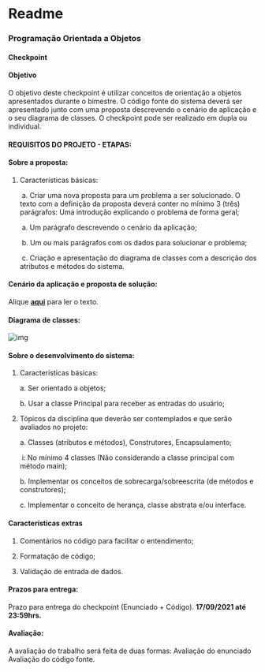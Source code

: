 # Readme

### **Programação Orientada a Objetos**

#### **Checkpoint**

#### **Objetivo**

O objetivo deste checkpoint é utilizar conceitos de orientação a objetos apresentados durante o bimestre. O código fonte do sistema deverá ser apresentado junto com uma proposta descrevendo o cenário de aplicação e o seu diagrama de classes. O checkpoint pode ser realizado em dupla ou individual. 



#### **REQUISITOS DO PROJETO -** **ETAPAS**:



#### **Sobre a proposta:**

1. Características básicas:

   ​	a. Criar uma nova proposta para um problema a ser solucionado. O texto com a definição da proposta deverá conter no 		mínimo 3 (três) parágrafos: Uma introdução explicando o problema de forma geral; 

   ​	a. Um parágrafo descrevendo o cenário da aplicação;

   ​	b. Um ou mais parágrafos com os dados para solucionar o problema;

   ​	c. Criação e apresentação do diagrama de classes com a descrição dos atributos e métodos do sistema.



#### **Cenário da aplicação e proposta de solução:**



Alique **[aqui](https://github.com/FlipeFrontDev/dh-poo-checkpoint1/blob/main/Proposta%20do%20sistema-checkpoint.pdf)** para ler o texto.



#### **Diagrama de classes:**



![img](https://i.imgur.com/rqv9z0K.png)



#### **Sobre o desenvolvimento do sistema:**

1. Características básicas:

   a. Ser orientado a objetos;

   b. Usar a classe Principal para receber as entradas do usuário;

   

2. Tópicos da disciplina que deverão ser contemplados e que serão avaliados no projeto:

   a. Classes (atributos e métodos), Construtores, Encapsulamento;

   ​	i: No mínimo 4 classes (Não considerando a classe principal com método main);

   b. Implementar os conceitos de sobrecarga/sobreescrita (de métodos e construtores);

   c. Implementar o conceito de herança, classe abstrata e/ou interface.



#### **Características extras**

1. Comentários no código para facilitar o entendimento;

2. Formatação de código;
3. Validação de entrada de dados.



#### **Prazos para entrega:** 

Prazo para entrega do checkpoint (Enunciado + Código).  **17/09/2021 até 23:59hrs.**

#### **Avaliação:** 

A avaliação do trabalho será feita de duas formas: Avaliação do enunciado Avaliação do código fonte.